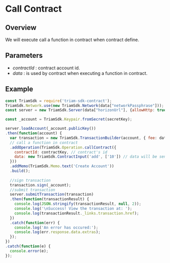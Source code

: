 # Call Contract

## Overview
 We will execute call a function in contract when contract define.
 
 ## Parameters
 - *contractId* : contract account id.
 - *data* : is used by contract when executing a function in contract.
 
 ## Example
 
 ````js
 const TriamSdk = require('triam-sdk-contract');
 TriamSdk.Network.use(new TriamSdk.Network(data["networkPassphrase"]));
 const server = new TriamSdk.Server(data["horizonUrl"], {allowHttp: true});
 
 const _account = TriamSdk.Keypair.fromSecret(secretKey);
 
 server.loadAccount(_account.publicKey())
 .then(function(account) {
   var transaction = new TriamSdk.TransactionBuilder(account, { fee: data["networkFee"]})
   // call a function in contract
   .addOperation(TriamSdk.Operation.callContract({
     contractId: contractKey, // contract's id
     data: new TriamSdk.ContractInput('add', ['10']) // data will be sent.
   }))
   .addMemo(TriamSdk.Memo.text('Create Account'))
   .build();
   
   //sign transaction
   transaction.sign(_account);
   //submit transaction
   server.submitTransaction(transaction)
   .then(function(transactionResult) {
     console.log(JSON.stringify(transactionResult, null, 2));
     console.log('\nSuccess! View the transaction at: ');
     console.log(transactionResult._links.transaction.href);
   })
   .catch(function(err) {
     console.log('An error has occured:');
     console.log(err.response.data.extras);
   });
 })
 .catch(function(e) {
   console.error(e);
 });
 ````